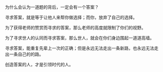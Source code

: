 为什么会认为一道题的背后，一定会有一个答案？

寻求答案，就是等于让他人来帮你做选择；而你，放弃了自己的选择。

为了获得老师的赞赏而寻求的答案，那么老师的高度就限制了你们的视野。

为了寻求世人的认同而寻求答案，那么世人，就会在你们身边围起一道道高墙。

寻求答案，能重复先辈上一次的正确；但是永远无法走出一条新路，也永远无法走出一条自己的的路。

创造答案的人，才是引领时代的人。